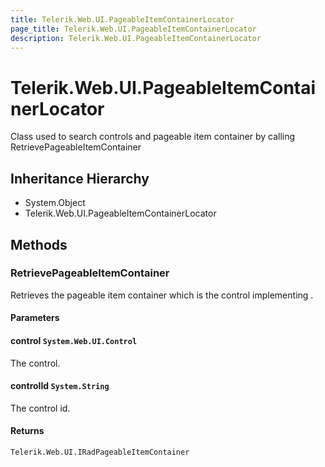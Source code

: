 ```yaml
---
title: Telerik.Web.UI.PageableItemContainerLocator
page_title: Telerik.Web.UI.PageableItemContainerLocator
description: Telerik.Web.UI.PageableItemContainerLocator
---
```


# Telerik.Web.UI.PageableItemContainerLocator

Class used to search controls and pageable item container by calling
            RetrievePageableItemContainer

## Inheritance Hierarchy

* System.Object
* Telerik.Web.UI.PageableItemContainerLocator

## Methods

###  RetrievePageableItemContainer

Retrieves the pageable item container which is the control
            implementing .

#### Parameters

#### control `System.Web.UI.Control`

The control.

#### controlId `System.String`

The control id.

#### Returns

`Telerik.Web.UI.IRadPageableItemContainer` 

